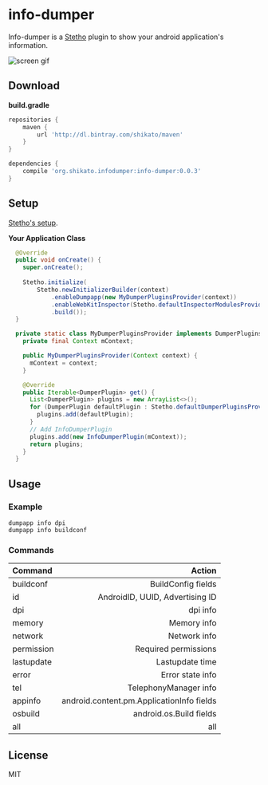 # info-dumper
Info-dumper is a [Stetho](http://facebook.github.io/stetho/) plugin to show your android application's information.  

![screen gif](http://38.media.tumblr.com/aa7134963258048bfe1758fbaa821111/tumblr_np2dmkXiOC1ro6w1ho1_500.gif)


## Download 

**build.gradle**
``` groovy
repositories {
    maven {
        url 'http://dl.bintray.com/shikato/maven'
    }
} 

dependencies {
    compile 'org.shikato.infodumper:info-dumper:0.0.3'
}
``` 

## Setup 
[Stetho's setup](http://facebook.github.io/stetho/).

**Your Application Class**
```java
  @Override
  public void onCreate() {
    super.onCreate();
    
    Stetho.initialize(
        Stetho.newInitializerBuilder(context)
            .enableDumpapp(new MyDumperPluginsProvider(context))
            .enableWebKitInspector(Stetho.defaultInspectorModulesProvider(context))
            .build());
  }

  private static class MyDumperPluginsProvider implements DumperPluginsProvider {
    private final Context mContext;

    public MyDumperPluginsProvider(Context context) {
      mContext = context;
    }

    @Override
    public Iterable<DumperPlugin> get() {
      List<DumperPlugin> plugins = new ArrayList<>();
      for (DumperPlugin defaultPlugin : Stetho.defaultDumperPluginsProvider(mContext).get()) {
        plugins.add(defaultPlugin);
      }
      // Add InfoDumperPlugin
      plugins.add(new InfoDumperPlugin(mContext));
      return plugins;
    }
  }
``` 

## Usage 

### Example
```
dumpapp info dpi
dumpapp info buildconf
```

### Commands
| Command | Action |
|:-----------|------------:|
| buildconf   |BuildConfig fields|
| id     | AndroidID, UUID, Advertising ID|
| dpi       |        dpi info|
| memory         |  Memory info|
| network    |     Network info|
| permission       |  Required permissions|
| lastupdate    |     Lastupdate time|
| error    |     Error state info|
| tel    |     TelephonyManager info|
| appinfo    |     android.content.pm.ApplicationInfo fields|
| osbuild    |    android.os.Build fields|
| all    |     all |



## License
MIT
